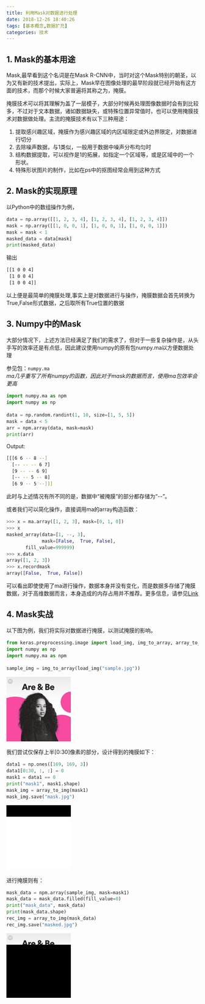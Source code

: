 ```yaml
---
title: 利用Mask对数据进行处理 
date: 2018-12-26 18:40:26
tags: [基本概念,数据扩充]
categories: 技术
---
```


## 1. Mask的基本用途

Mask,最早看到这个名词是在Mask R-CNN中，当时对这个Mask特别的朝圣，以为又有新的技术提出，实际上，Mask早在图像处理的最早阶段就已经开始有这方面的技术，而那个时候大家普遍将其称之为，掩膜。

<!-- more -->

掩膜技术可以将其理解为盖了一层模子，大部分时候再处理图像数据时会有到比较多，不过对于文本数据，诸如数据缺失，或特殊位置异常值时，也可以使用掩膜技术对数据做处理。主流的掩膜技术有以下三种用途：

1. 提取感兴趣区域，掩膜作为感兴趣区域的内区域限定或外边界限定，对数据进行切分
2. 去除噪声数据，与1类似，一般用于数据中噪声分布均匀时
3. 结构数据提取，可以视作是1的拓展，如指定一个区域等，或是区域中的一个形状。
4. 特殊形状图片的制作，比如在ps中的抠图经常会用到这种方式

## 2. Mask的实现原理

以Python中的数组操作为例，

```python
data = np.array([[1, 2, 3, 4], [1, 2, 3, 4], [1, 2, 3, 4]])
mask = np.array([[1, 0, 0, 1], [1, 0, 0, 1], [1, 0, 0, 1]])
mask = mask < 1
masked_data = data[mask]
print(masked_data)
```

输出

```bash
[[1 0 0 4]
 [1 0 0 4]
 [1 0 0 4]]
```

以上便是最简单的掩膜处理,事实上是对数据进行与操作，掩膜数据会首先转换为True,False形式数据，之后取所有True位置的数据

## 3. Numpy中的Mask

大部分情况下，上述方法已经满足了我们的需求了，但对于一些复杂操作是，从头手写的效率还是有点低，因此建议使用numpy的原有包numpy.ma以方便数据处理

参见包：`numpy.ma`  
_ma几乎重写了所有numpy的函数，因此对于mask的数据而言，使用ma包效率会更高_

```python
import numpy.ma as npm
import numpy as np

data = np.random.randint(1, 10, size=[1, 5, 5])
mask = data < 5
arr = npm.array(data, mask=mask)
print(arr)
```

Output:

```bash
[[[6 6 -- 8 --]
  [-- -- -- 6 7]
  [9 -- -- 6 9]
  [-- -- 5 -- 8]
  [6 9 -- 5 --]]]
```

此时与上述情况有所不同的是，数据中“被掩膜”的部分都存储为“--”。

或者我们可以简化操作，直接调用ma的array构造函数：

```python
>>> x = ma.array([1, 2, 3], mask=[0, 1, 0])
>>> x
masked_array(data=[1, --, 3],
             mask=[False,  True, False],
       fill_value=999999)
>>> x.data
array([1, 2, 3])
>>> x.recordmask
array([False,  True, False])
```

可以看出即使使用了ma进行操作，数据本身并没有变化，而是数据多存储了掩膜数据，对于高维数据而言，本身造成的内存占用并不推荐。更多信息，请参见[Link](https://docs.scipy.org/doc/numpy-1.15.1/reference/maskedarray.baseclass.html#numpy.ma.masked)

## 4. Mask实战

以下图为例，我们将实际对数据进行掩膜，以测试掩膜的影响。

```python
from keras.preprocessing.image import load_img, img_to_array, array_to_img
import numpy as np
import numpy.ma as npm

sample_img = img_to_array(load_img("sample.jpg"))

```

![sample](Mask/sample.jpg)

我们尝试仅保存上半[0:30]像素的部分，设计得到的掩膜如下：

```python
data1 = np.ones([169, 169, 3])
data1[0:30, :, :] = 0
mask1 = data1 == 0
print("mask1", mask1.shape)
mask_img = array_to_img(mask1)
mask_img.save("mask.jpg")
```

![mask](Mask/mask.jpg)

进行掩膜则有：

```python
mask_data = npm.array(sample_img, mask=mask1)
mask_data = mask_data.filled(fill_value=0)
print("mask_data", mask_data)
print(mask_data.shape)
rec_img = array_to_img(mask_data)
rec_img.save("masked.jpg")
```

![masked](Mask/masked.jpg)